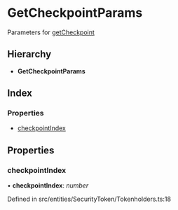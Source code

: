 # GetCheckpointParams

Parameters for [getCheckpoint](../classes/_polymathbase_.polymathbase.md#getcheckpoint)

## Hierarchy

* **GetCheckpointParams**

## Index

### Properties

* [checkpointIndex](_entities_securitytoken_tokenholders_.getcheckpointparams.md#checkpointindex)

## Properties

### checkpointIndex

• **checkpointIndex**: _number_

Defined in src/entities/SecurityToken/Tokenholders.ts:18

